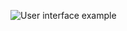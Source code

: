 ![User interface example](https://raw.githubusercontent.com/trieschlab/PymoNNto/Images/Char_Activation_Tab.png)